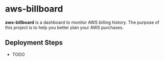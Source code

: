 # aws-billboard

**aws-billboard** is a dashboard to monitor AWS billing history. The purpose of this project is to help you better plan your AWS purchases.

## Deployment Steps

* TODO
